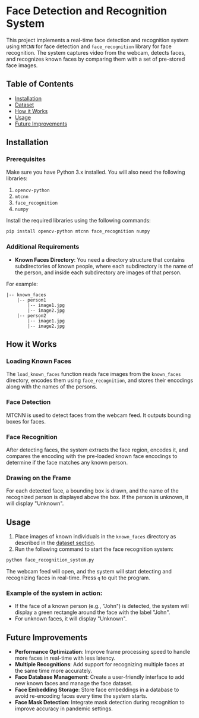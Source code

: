 # Face Detection and Recognition System

This project implements a real-time face detection and recognition system using `MTCNN` for face detection and `face_recognition` library for face recognition. The system captures video from the webcam, detects faces, and recognizes known faces by comparing them with a set of pre-stored face images.

## Table of Contents

- [Installation](#installation)
- [Dataset](#dataset)
- [How it Works](#how-it-works)
- [Usage](#usage)
- [Future Improvements](#future-improvements)

## Installation

### Prerequisites

Make sure you have Python 3.x installed. You will also need the following libraries:

1. `opencv-python`
2. `mtcnn`
3. `face_recognition`
4. `numpy`

Install the required libraries using the following commands:

```bash
pip install opencv-python mtcnn face_recognition numpy
```

### Additional Requirements

- **Known Faces Directory**: You need a directory structure that contains subdirectories of known people, where each subdirectory is the name of the person, and inside each subdirectory are images of that person.

For example:

```
|-- known_faces
    |-- person1
        |-- image1.jpg
        |-- image2.jpg
    |-- person2
        |-- image1.jpg
        |-- image2.jpg
```

## How it Works

### Loading Known Faces
The `load_known_faces` function reads face images from the `known_faces` directory, encodes them using `face_recognition`, and stores their encodings along with the names of the persons.

### Face Detection
MTCNN is used to detect faces from the webcam feed. It outputs bounding boxes for faces.

### Face Recognition
After detecting faces, the system extracts the face region, encodes it, and compares the encoding with the pre-loaded known face encodings to determine if the face matches any known person.

### Drawing on the Frame
For each detected face, a bounding box is drawn, and the name of the recognized person is displayed above the box. If the person is unknown, it will display "Unknown".

## Usage

1. Place images of known individuals in the `known_faces` directory as described in the [dataset section](#dataset).
2. Run the following command to start the face recognition system:

```bash
python face_recognition_system.py
```

The webcam feed will open, and the system will start detecting and recognizing faces in real-time. Press `q` to quit the program.

### Example of the system in action:

- If the face of a known person (e.g., "John") is detected, the system will display a green rectangle around the face with the label "John".
- For unknown faces, it will display "Unknown".

## Future Improvements

- **Performance Optimization**: Improve frame processing speed to handle more faces in real-time with less latency.
- **Multiple Recognitions**: Add support for recognizing multiple faces at the same time more accurately.
- **Face Database Management**: Create a user-friendly interface to add new known faces and manage the face dataset.
- **Face Embedding Storage**: Store face embeddings in a database to avoid re-encoding faces every time the system starts.
- **Face Mask Detection**: Integrate mask detection during recognition to improve accuracy in pandemic settings.
  
